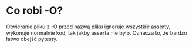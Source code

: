 # Co robi -O?  
Otwieranie pliku z -O przed nazwą pliku ignoruje wszystkie asserty, wykonuje normalnie kod, tak jakby asserta nie było. Oznacza to, że bardzo łatwo obejść pytesty.
